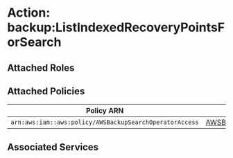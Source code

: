 # Action: backup:ListIndexedRecoveryPointsForSearch

## Attached Roles

## Attached Policies

| Policy ARN | Policy Name |
|------------|-------------|
| `arn:aws:iam::aws:policy/AWSBackupSearchOperatorAccess` | [AWSBackupSearchOperatorAccess](../policies.md#awsbackupsearchoperatoraccess) |

## Associated Services

